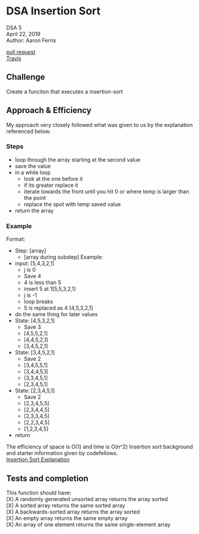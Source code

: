 
# DSA Insertion Sort 
DSA 5  
April 22, 2019  
Author: Aaron Ferris  
  
[pull request](https://github.com/abferris/data-structures-and-algorithms/pull/48)  
[Travis](https://travis-ci.com/abferris/data-structures-and-algorithms)

## Challenge
Create a funciton that executes a insertion-sort

## Approach & Efficiency
My approach very closely followed what was given to us by the explanation referenced below.  

### Steps
* loop through the array starting at the second value
* save the value
* in a while loop
  * look at the one before it
  * if its greater replace it
  * iterate towards the front until you hit 0 or where temp is larger than the point
  * replace the spot with temp saved value
* return the array

### Example
Format:  
* Step: \[array\]
  * \[array during substep\]
Example:  
* input: \[5,4,3,2,1\]
  * j is 0
  * Save 4
  * 4 is less than 5 
  * insert 5 at 1\[5,5,3,2,1\]
  * j is -1
  * loop breaks
  * 5 is replaced as 4 \[4,5,3,2,1\]
* do the same thing for later values
* State: \[4,5,3,2,1\]
  * Save 3 
  * \[4,5,5,2,1\]
  * \[4,4,5,2,1\]
  * \[3,4,5,2,1\]
* State: \[3,4,5,2,1\]
  * Save 2 
  * \[3,4,5,5,1\]
  * \[3,4,4,5,1\]
  * \[3,3,4,5,1\]
  * \[2,3,4,5,1\]
* State: \[2,3,4,5,1\]
  * Save 2 
  * \[2,3,4,5,5\]
  * \[2,3,4,4,5\]
  * \[2,3,3,4,5\]
  * \[2,2,3,4,5\]
  * \[1,2,3,4,5\]
* return


The efficiency of space is O(1) and time is O(n^2)
Insertion sort background and starter information given by codefellows.  
[Insertion Sort Explanation](https://codefellows.github.io/common_curriculum/data_structures_and_algorithms/Code_401/class-35/resources/InsertionSort)
## Tests and completion
This function should have:  
[X] A randomly generated unsorted array returns the array sorted  
[X] A sorted array returns the same sorted array  
[X] A backwards-sorted array returns the array sorted  
[X] An empty array returns the same empty array  
[X] An array of one element returns the same single-element array